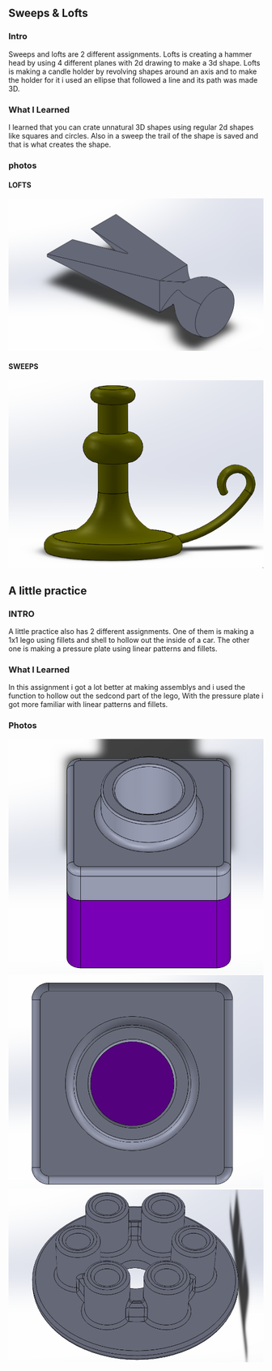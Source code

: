 ## Sweeps & Lofts
### Intro
Sweeps and lofts are 2 different assignments. Lofts is creating a hammer head by using 4 different planes with 2d drawing to make a 3d shape. Lofts is making a candle holder by revolving shapes around an axis and to make the holder for it i used an ellipse that followed a line and its path was made 3D.
### What I Learned
I learned that you can crate unnatural 3D shapes using regular 2d shapes like squares and circles. Also in a sweep the trail of the shape is saved and that is what creates the shape.

### photos
#### LOFTS
![lofts](media/lofts.PNG)
#### SWEEPS
![sweeps](media/sweeps.PNG)

## A little practice
### INTRO
A little practice also has 2 different assignments. One of them is making a 1x1 lego using fillets and shell to hollow out the inside of a car. The other one is making a pressure plate using linear patterns and fillets.
### What I Learned
In this assignment i got a lot better at making assemblys and i used the function to hollow out the sedcond part of the lego, With the pressure plate i got more familiar with linear patterns and fillets.
### Photos
![lego](media/lego.PNG)
![lego](media/Lego2.PNG)
![Alittlepractice](media/ALittlePractice.PNG)
